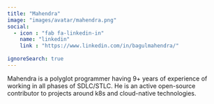 ```yaml
---
title: "Mahendra"
image: "images/avatar/mahendra.png"
social:
  - icon : "fab fa-linkedin-in"
    name: "linkedin"
    link : "https://www.linkedin.com/in/bagulmahendra/"
    
ignoreSearch: true
---
```

Mahendra is a polyglot programmer having 9+ years of experience of working in all phases of SDLC/STLC. He is an active open-source contributor to projects around k8s and cloud-native technologies.
